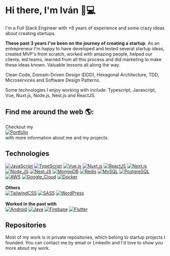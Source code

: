 # Hi there, I'm Iván 👋💻

I'm a Full Stack Engineer with +8 years of experience and some crazy ideas about creating startups. 

**These past 3 years I've been on the journey of creating a startup**. As an entrepreneur I'm happy to have developed and tested several startup ideas, created MVP's from scratch, worked with amazing people, helped our clients, led teams, learned from all this process and did marketing to make these ideas known. Valuable lessons all along the way.

Clean Code, Domain-Driven Design (DDD), Hexagonal Architecture, TDD, Microservices and Software Design Patterns.

Some technologies I enjoy working with include: Typescript, Javascript, Vue, Nuxt.js, Node.js, Nest.js and ReactJS.

## Find me around the web 🌎:
Checkout my
</br>
[![Portfolio](https://img.shields.io/badge/Portfolio-ea580c?style=for-the-badge&labelColor=101010)](https://ivan.unamacro.com) 
</br>
with more information about me and my projects.

## Technologies
[![JavaScript](https://img.shields.io/badge/JavaScript-F7DF1E?style=for-the-badge&logo=javascript&logoColor=white&labelColor=101010)]()
[![TypeScript](https://img.shields.io/badge/TypeScript-3178C6?style=for-the-badge&logo=typescript&logoColor=white&labelColor=101010)]()
[![Vue.js](https://img.shields.io/badge/Vue-4FC08D?style=for-the-badge&logo=vue.js&logoColor=white&labelColor=101010)]()
[![Nuxt.js](https://img.shields.io/badge/Nuxt.js-00DC82?style=for-the-badge&logo=nuxt.js&logoColor=white&labelColor=101010)]()
[![ReactJS](https://img.shields.io/badge/React-61DAFB?style=for-the-badge&logo=react&logoColor=white&labelColor=101010)]()
[![Next.js](https://img.shields.io/badge/Next.js-000000?style=for-the-badge&logo=next.js&logoColor=white&labelColor=101010)]()
</br>
[![Node.JS](https://img.shields.io/badge/Node.js-339933?style=for-the-badge&logo=node.js&logoColor=white&labelColor=101010)]()
[![Nest.JS](https://img.shields.io/badge/Nest.js-E0234E?style=for-the-badge&logo=nestjs&logoColor=white&labelColor=101010)]()
[![MongoDB](https://img.shields.io/badge/MongoDB-47A248?style=for-the-badge&logo=mongodb&logoColor=white&labelColor=101010)]()
[![Redis](https://img.shields.io/badge/Redis-DC382D?style=for-the-badge&logo=redis&logoColor=white&labelColor=101010)]()
[![MySQL](https://img.shields.io/badge/MySQL-4479A1?style=for-the-badge&logo=mysql&logoColor=white&labelColor=101010)]()
[![PostgreSQL](https://img.shields.io/badge/PostgreSQL-4169E1?style=for-the-badge&logo=postgresql&logoColor=white&labelColor=101010)]()
</br>
[![AWS](https://img.shields.io/badge/AWS-232F3E?style=for-the-badge&logo=amazon-aws&logoColor=white&labelColor=101010)]()
[![Google_Cloud](https://img.shields.io/badge/Google_Cloud-4285F4?style=for-the-badge&logo=googlecloud&logoColor=white&labelColor=101010)]()
[![Docker](https://img.shields.io/badge/Docker-2496ED?style=for-the-badge&logo=docker&logoColor=white&labelColor=101010)]()
</br>
</br>
**Others**
</br>
[![TailwindCSS](https://img.shields.io/badge/TailwindCSS-06B6D4?style=for-the-badge&logo=tailwindcss&logoColor=white&labelColor=101010)]()
[![SASS](https://img.shields.io/badge/SASS-CC6699?style=for-the-badge&logo=sass&logoColor=white&labelColor=101010)]()
[![WordPress](https://img.shields.io/badge/WordPress-21759B?style=for-the-badge&logo=wordpress&logoColor=white&labelColor=101010)]()
</br>
</br>
**Worked in the past with**
</br>
[![Android](https://img.shields.io/badge/Android-3DDC84?style=for-the-badge&logo=android&logoColor=white&labelColor=101010)]()
[![Java](https://img.shields.io/badge/Java-F89820?style=for-the-badge&logo=java&logoColor=white&labelColor=101010)]()
[![Firebase](https://img.shields.io/badge/Firebase-FFCA28?style=for-the-badge&logo=firebase&logoColor=white&labelColor=101010)]()
[![Flutter](https://img.shields.io/badge/Flutter-02569B?style=for-the-badge&logo=flutter&logoColor=white&labelColor=101010)]()
</br>

## Repositories
Most of my work is in private repositories, which belong to startup projects I founded. You can contact me by email or LinkedIn and I'd love to show you more about my work.
